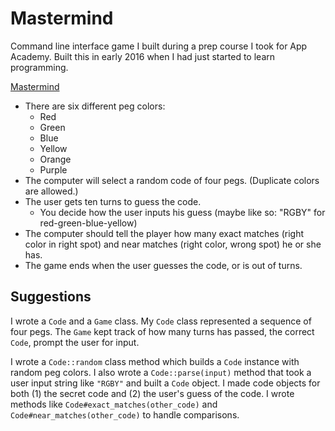 # Mastermind

Command line interface game I built during a prep course I took for App Academy.
Built this in early 2016 when I had just started to learn programming.

[Mastermind][wiki-mastermind]

* There are six different peg colors:
    * Red
    * Green
    * Blue
    * Yellow
    * Orange
    * Purple
* The computer will select a random code of four pegs. (Duplicate colors
  are allowed.)
* The user gets ten turns to guess the code.
    * You decide how the user inputs his guess (maybe like so: "RGBY"
      for red-green-blue-yellow)
* The computer should tell the player how many exact matches (right
  color in right spot) and near matches (right color, wrong spot) he
  or she has.
* The game ends when the user guesses the code, or is out of turns.

## Suggestions

I wrote a `Code` and a `Game` class. My `Code` class represented a
sequence of four pegs. The `Game` kept track of how many turns has
passed, the correct `Code`, prompt the user for input.

I wrote a `Code::random` class method which builds a `Code` instance
with random peg colors. I also wrote a `Code::parse(input)` method
that took a user input string like `"RGBY"` and built a `Code`
object. I made code objects for both (1) the secret code and (2) the
user's guess of the code. I wrote methods like
`Code#exact_matches(other_code)` and `Code#near_matches(other_code)` to
handle comparisons.

[wiki-mastermind]: http://en.wikipedia.org/wiki/Mastermind_(game)
